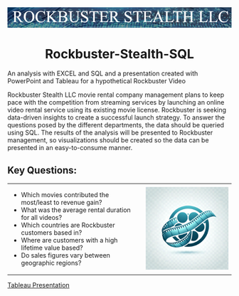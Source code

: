 
<div align="center">
  <img src="https://github.com/Tiffkinn/Rockbuster-Stealth-SQL/blob/main/Rockbuster_title.png" alt="Instacart-Basket-Analysis-Python Logo" width="800">
</div>

<h1 align="center">Rockbuster-Stealth-SQL</h1>
</div>

An analysis with EXCEL and SQL and a presentation created with PowerPoint and Tableau for a hypothetical Rockbuster Video

Rockbuster Stealth LLC movie rental company management plans to keep pace with the competition from streaming services by launching an online video rental service using its existing movie license.
Rockbuster is seeking data-driven insights to create a successful launch strategy. 
To answer the questions posed by the different departments, the data should be queried using SQL. 
The results of the analysis will be presented to Rockbuster management, so visualizations should be created so the data can be presented in an easy-to-consume manner. 

## Key Questions:

<table>
  <tr>
    <td>
      <ul>
        <li>Which movies contributed the most/least to revenue gain?</li>
        <li>What was the average rental duration for all videos?</li>
        <li>Which countries are Rockbuster customers based in?</li>
        <li>Where are customers with a high lifetime value based?</li>
        <li>Do sales figures vary between geographic regions?</li>
      </ul>
    </td>
    <td>
      <img src="https://github.com/Tiffkinn/Rockbuster-Stealth-SQL/blob/main/Rockbuster_reel.jpg" alt="Film Reel Logo" width="300">
    </td>
  </tr>
</table>



[Tableau Presentation](https://public.tableau.com/app/profile/tiffany.kinney/viz/Rockbuster3-10TiffKinney/Story1)
